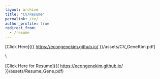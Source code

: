 ```yaml
---
layout: archive
title: "CV/Resume"
permalink: /cv/
author_profile: true
redirect_from:
  - /resume
---
```

[Click Here]({{ https://econgenekim.github.io/ }}/assets/CV_GeneKim.pdf)

\\

[Click Here for Resume]({{ https://econgenekim.github.io/ }}/assets/Resume_Gene.pdf)
